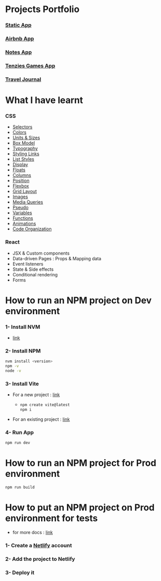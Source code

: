 # Projects Portfolio
### [Static App](https://static-app-salma-benhadjali.netlify.app/)
### [Airbnb App](https://homestay-salma-benhadjali.netlify.app/)
### [Notes App](https://notes-app-salma-benhadjali.netlify.app/)
### [Tenzies Games App](https://tenzies-games-salma-benhadjali.netlify.app/)
### [Travel Journal](https://travel-journal-salma-benhadjali.netlify.app/)

# What I have learnt

### CSS
- [Selectors](https://www.youtube.com/watch?v=OXGznpKZ_sA&t=890s)
- [Colors](https://github.com/)
- [Units & Sizes](https://www.youtube.com/watch?v=OXGznpKZ_sA&t=3073s)
- [Box Model](https://www.youtube.com/watch?v=OXGznpKZ_sA&t=4316s)
- [Typography](https://www.youtube.com/watch?v=OXGznpKZ_sA&t=5828s)
- [Styling Links](https://www.youtube.com/watch?v=OXGznpKZ_sA&t=7229s)
- [List Styles](https://www.youtube.com/watch?v=OXGznpKZ_sA&t=8197s)
- [Display](https://www.youtube.com/watch?v=OXGznpKZ_sA&t=9904s)
- [Floats](https://www.youtube.com/watch?v=OXGznpKZ_sA&t=10821s)
- [Columns](https://www.youtube.com/watch?v=OXGznpKZ_sA&t=11566s)
- [Position](https://www.youtube.com/watch?v=OXGznpKZ_sA&t=12870s)
- [Flexbox](https://www.youtube.com/watch?v=OXGznpKZ_sA&t=14273s)
- [Grid Layout](https://www.youtube.com/watch?v=OXGznpKZ_sA&t=15699s)
- [Images](https://www.youtube.com/watch?v=OXGznpKZ_sA&t=17193s)
- [Media Queries](https://www.youtube.com/watch?v=OXGznpKZ_sA&t=19960s)
- [Pseudo](https://www.youtube.com/watch?v=OXGznpKZ_sA&t=23601s)
- [Variables](https://www.youtube.com/watch?v=OXGznpKZ_sA&t=24776s)
- [Functions](https://www.youtube.com/watch?v=OXGznpKZ_sA&t=26428s)
- [Animations](https://www.youtube.com/watch?v=OXGznpKZ_sA&t=28205s)
- [Code Organization](https://www.youtube.com/watch?v=OXGznpKZ_sA&t=31053s)

### React
- JSX & Custom components
- Data-driven Pages : Props & Mapping data
- Event listeners
- State & Side effects
- Conditional rendering
- Forms

# How to run an NPM project on Dev environment

### 1-  Install NVM
- [link](https://github.com/nvm-sh/nvm#installing-and-updating)

### 2-  Install NPM
```bash
nvm install <version>
npm -v
node -v
```

### 3-  Install Vite
- For a new project : [link](https://vitejs.dev/guide/#scaffolding-your-first-vite-project)
  - ```bash
    npm create vite@latest
    npm i
    ```  

- For an existing project : [link](https://dev.to/huybn5776/add-vite-to-existing-react-project-2634)

### 4-  Run App
```bash
npm run dev
``` 

# How to run an NPM project for Prod environment
```bash
npm run build
``` 

# How to put an NPM project on Prod environment for tests
- for more docs : [link](https://docs.netlify.com/)
### 1-  Create a [Netlify](https://app.netlify.com/) account

### 2-  Add the project to Netlify

### 3-  Deploy it